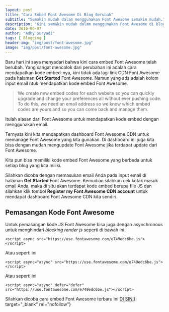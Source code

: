 ```yaml
---
layout: post
title: "Cara Embed Font Awesome Di Blog Berubah"
subtitle: "Semakin mudah dalam menggunakan Font Awesome semakin mudah."
description: "Kini semakin mudah dalam menggunakan Font Awesome di blog, bahkan kini kita bisa me-manage font awesome."
date: 2016-06-07
author: "Adhy Suryadi"
tags: [ Blogging ]
header-img: "img/post/font-awesome.jpg"
image: "img/post/font-awesome.jpg"
---
```


Baru hari ini saya menyadari bahwa kini cara embed Font Awesome telah berubah. Yang sangat mencolok dari perubahan ini adalah cara mendapatkan kode embed-nya, kini tidak ada lagi link CDN Font Awesome pada halaman **Get Started** Font Awesome. Namun yang ada adalah kolom input email ntuk mendapatkan kode embed Font Awesome.

> We create new embed codes for each website so you can quickly upgrade and change your preferences all without ever pushing code. To do this, we need an email address so we know which embed codes are yours and so you can come back and manage them.

Itulah alasan dari Font Awesome untuk mendapatkan kode embed dengan menggunakan email.

Ternyata kini kita mendapatkan dashboard Font Awesome CDN untuk memanage Font Awesome yang kita gunakan. Di dashboard ini juga kita bisa dengan mudah mengupdate Font Awesome jika terdapat update dari Font Awesome.

Kita pun bisa memiliki kode embed Font Awesome yang berbeda untuk setiap blog yang kita miliki.

Silahkan dicoba dengan memasukan email Anda pada input email di halaman **Get Started** Font Awesome. Kemudian silahkan cek kotak masuk email Anda, maka di situ akan terdapat kode embed berupa file JS dan silahkan klik tombol **Register my Font Awesome CDN account** untuk mendapat dashboard Font Awesome CDN kita sendiri.

## Pemasangan Kode Font Awesome

Untuk pemasangan kode JS Font Awesome bisa juga dengan asynchronous untuk menghindari *blocking render js* seperti di bawah ini.

```
<script async src="https://use.fontawesome.com/e749edc6be.js"></script>
```

Atau seperti ini

```
<script async="async" src="https://use.fontawesome.com/e749edc6be.js"></script>
```

Atau seperti ini

```
<script async="async" defer="defer" src="https://use.fontawesome.com/e749edc6be.js"></script>
```

Silahkan dicoba cara embed Font Awesome terbaru ini [DI SINI](http://fontawesome.io/get-started/ "Get Started Font Awesome"){: target="_blank" rel="nofollow"}
